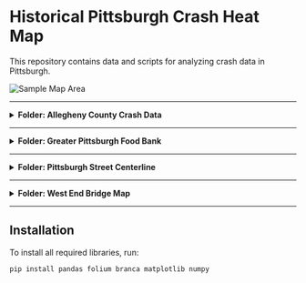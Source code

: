 # Historical Pittsburgh Crash Heat Map

This repository contains data and scripts for analyzing crash data in Pittsburgh.

![Sample Map Area](Sample%20Map%20Area.png)

---

<details>
<summary><strong>Folder: Allegheny County Crash Data</strong></summary>

This folder contains the bulk of my work, organized in the order I created them.

### 1. Crash Data Cleanup

- **Description**: Cleaned the PENNDOT crash data and extracted the relevant categories and values.
- **Libraries Used**:
  - `pandas`

---

### 2. Density Map

- **Description**: Using the cleaned crash data, created a density map with the **Folium** library.
- **Libraries Used**:
  - `pandas`
  - `branca`
  - `folium`

---

### 3. Time Series Crash Map

- **Description**: Applied a linear time series weight model to the density map to remove noise in the crash data.
- **Libraries Used**:
  - `matplotlib`
  - `numpy`
  - _(plus all libraries used previously)_

---

### Other Graphs

- **Description**: Exploratory analysis on possible crash-causing factors.  
  Each Python file will output a graph of some sort.

</details>

---

<details>
<summary><strong>Folder: Greater Pittsburgh Food Bank</strong></summary>

- **Data Source**: CSV file scraped from the Greater Pittsburgh Food Bank [distribution list](https://pittsburghfoodbank.org/get-involved/volunteer/distributions/).
- **Usage**: The merged map overlays the GPFB distribution locations on the crash density map (without time series calculations).

</details>

---

<details>
<summary><strong>Folder: Pittsburgh Street Centerline</strong></summary>

This folder contains the original files downloaded from the **City of Pittsburgh GIS Data Hub**:  
[GIS Dataset Link](https://pghgishub-pittsburghpa.opendata.arcgis.com/datasets/db12137760a64e86bc4ea74574c4dd30_0/explore?location=40.442481%2C-79.962726%2C13.01)

</details>

---

<details>
<summary><strong>Folder: West End Bridge Map</strong></summary>

This folder contains two OSM files representing the selected sample area: the stretch of the **West End Bridge** and its immediate surroundings.

The area was selected for analysis using **SUMO** and **TraCI** because of:

- **High historical crash density**
- **Simple road geometry** (only a few roads feeding in and out)
- **Length** (longer distances are easier to simulate)

</details>

---

## Installation

To install all required libraries, run:

```bash
pip install pandas folium branca matplotlib numpy
```
